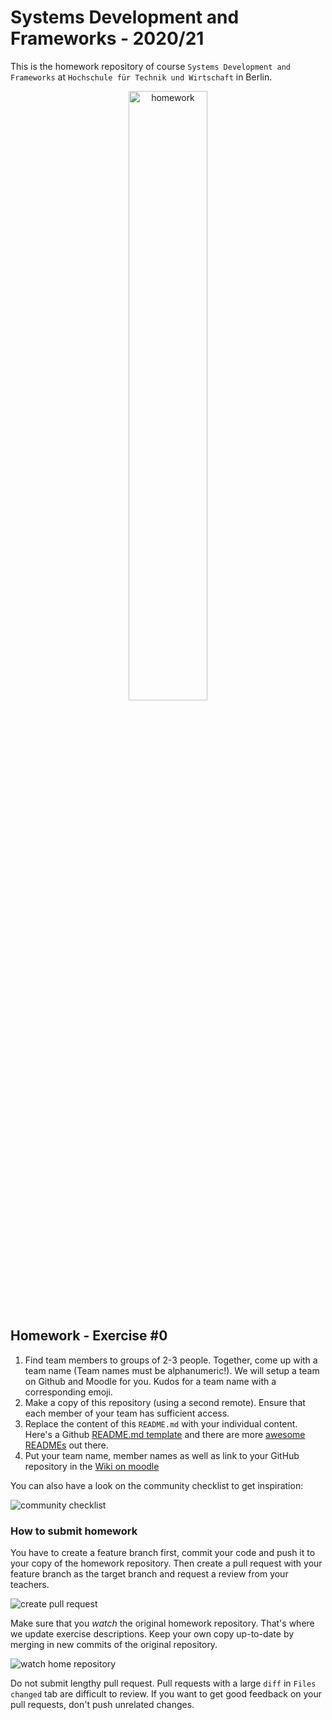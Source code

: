 # Systems Development and Frameworks - 2020/21

This is the homework repository of course `Systems Development and Frameworks`
at `Hochschule für Technik und Wirtschaft` in Berlin.


<p align="center">
  <img src="https://media.giphy.com/media/dNgK7Ws7y176U/giphy.gif" alt="homework" width="50%">
<p>

## Homework - Exercise #0

1. Find team members to groups of 2-3 people. Together, come up with a team name (Team names must be alphanumeric!). We will setup a team on Github and Moodle for you. Kudos for a team name with a corresponding emoji.
2. Make a copy of this repository (using a second remote). Ensure that each member of your team has sufficient access.
3. Replace the content of this `README.md` with your individual content. Here's a Github [README.md template](https://github.com/othneildrew/Best-README-Template) and there are more [awesome READMEs](https://github.com/matiassingers/awesome-readme) out there.
4. Put your team name, member names as well as link to your GitHub repository in the [Wiki on moodle](https://moodle.htw-berlin.de/course/view.php?id=29222#section-2)

You can also have a look on the community checklist to get inspiration:

![community checklist](./.github/img/community_checklist.png)

### How to submit homework

You have to create a feature branch first, commit your code and push it to your
copy of the homework repository. Then create a pull request with your feature
branch as the target branch and request a review from your teachers.

![create pull request](./.github/img/create_pr.png)

Make sure that you *watch* the original homework repository. That's where we
update exercise descriptions. Keep your own copy up-to-date by merging in new
commits of the original repository.

![watch home repository](./.github/img/watch_repo.png)

Do not submit lengthy pull request. Pull requests with a large `diff` in
`Files changed` tab are difficult to review. If you want to get good feedback on
your pull requests, don't push unrelated changes.

